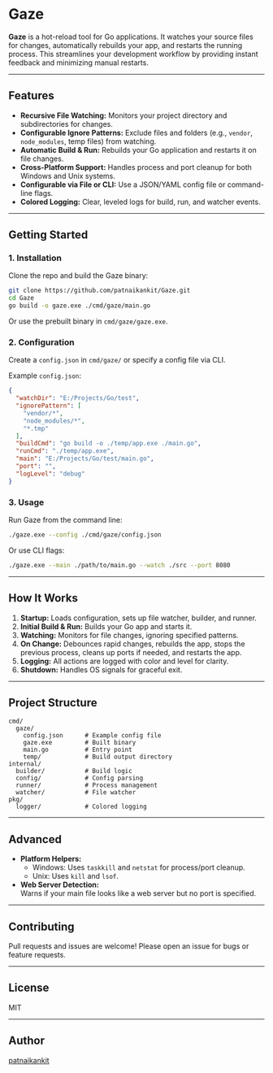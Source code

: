 # Gaze

**Gaze** is a hot-reload tool for Go applications. It watches your source files for changes, automatically rebuilds your app, and restarts the running process. This streamlines your development workflow by providing instant feedback and minimizing manual restarts.

---

## Features

- **Recursive File Watching:** Monitors your project directory and subdirectories for changes.
- **Configurable Ignore Patterns:** Exclude files and folders (e.g., `vendor`, `node_modules`, temp files) from watching.
- **Automatic Build & Run:** Rebuilds your Go application and restarts it on file changes.
- **Cross-Platform Support:** Handles process and port cleanup for both Windows and Unix systems.
- **Configurable via File or CLI:** Use a JSON/YAML config file or command-line flags.
- **Colored Logging:** Clear, leveled logs for build, run, and watcher events.

---

## Getting Started

### 1. Installation

Clone the repo and build the Gaze binary:

```sh
git clone https://github.com/patnaikankit/Gaze.git
cd Gaze
go build -o gaze.exe ./cmd/gaze/main.go
```

Or use the prebuilt binary in `cmd/gaze/gaze.exe`.

### 2. Configuration

Create a `config.json` in `cmd/gaze/` or specify a config file via CLI.

Example `config.json`:

```json
{
  "watchDir": "E:/Projects/Go/test",
  "ignorePattern": [
    "vendor/*",
    "node_modules/*",
    "*.tmp"
  ],
  "buildCmd": "go build -o ./temp/app.exe ./main.go",
  "runCmd": "./temp/app.exe",
  "main": "E:/Projects/Go/test/main.go",
  "port": "",
  "logLevel": "debug"
}
```

### 3. Usage

Run Gaze from the command line:

```sh
./gaze.exe --config ./cmd/gaze/config.json
```

Or use CLI flags:

```sh
./gaze.exe --main ./path/to/main.go --watch ./src --port 8080
```

---

## How It Works

1. **Startup:** Loads configuration, sets up file watcher, builder, and runner.
2. **Initial Build & Run:** Builds your Go app and starts it.
3. **Watching:** Monitors for file changes, ignoring specified patterns.
4. **On Change:** Debounces rapid changes, rebuilds the app, stops the previous process, cleans up ports if needed, and restarts the app.
5. **Logging:** All actions are logged with color and level for clarity.
6. **Shutdown:** Handles OS signals for graceful exit.

---

## Project Structure

```
cmd/
  gaze/
    config.json      # Example config file
    gaze.exe         # Built binary
    main.go          # Entry point
    temp/            # Build output directory
internal/
  builder/           # Build logic
  config/            # Config parsing
  runner/            # Process management
  watcher/           # File watcher
pkg/
  logger/            # Colored logging
```

---

## Advanced

- **Platform Helpers:**  
  - Windows: Uses `taskkill` and `netstat` for process/port cleanup.
  - Unix: Uses `kill` and `lsof`.
- **Web Server Detection:**  
  Warns if your main file looks like a web server but no port is specified.

---

## Contributing

Pull requests and issues are welcome! Please open an issue for bugs or feature requests.

---

## License

MIT

---

## Author

[patnaikankit](https://github.com/patnaikankit)